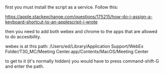 first you must install the script as a service. Follow this:

https://apple.stackexchange.com/questions/175215/how-do-i-assign-a-keyboard-shortcut-to-an-applescript-i-wrote

then you need to add both webex and chrome to the apps that are allowed to do accesibility.

webex is at this path:
/Users/ed/Library/Application Support/WebEx Folder/T30_MC/Meeting Center.app/Contents/MacOS/Meeting Center

to get to it (it's normally hidden) you would have to press command-shift-G and enter the path.
